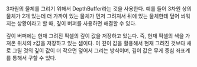 3차원의 물체를 그리기 위해서 DepthBuffer라는 것을 사용한다. 
예를 들어 3차원 상의 물체가 2개 있는데 더 가까이 있는 물체가 먼저 그려져서 뒤에 있는 물체한테 덮어 씌워지는 상황이라고 할 때, 깊이 버퍼를 사용하면 해결할 수 있다.

깊이 버퍼에는 현재 그려진 픽셀의 깊이 값을 저장하고 있는다. 즉, 현재 픽셀의 색을 가져온 위치의 z값을 저장하고 있는 셈이다. 
이 깊이 값을 활용해서 현재 그려진 것보다 새로 그릴 것의 깊이 값이 더 작으면 덮어서 그리는 방식이며, 깊이 값은 무게 중심 좌표계를 통해서 구할 수 있다.